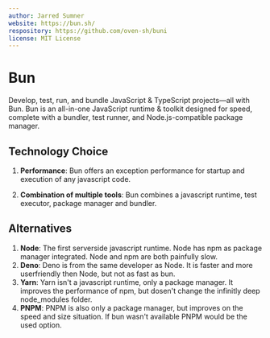 ```yaml
---
author: Jarred Sumner
website: https://bun.sh/
respository: https://github.com/oven-sh/buni
license: MIT License
---
```


# Bun

Develop, test, run, and bundle JavaScript & TypeScript projects—all with Bun. Bun is an all-in-one JavaScript runtime & toolkit designed for speed, complete with a bundler, test runner, and Node.js-compatible package manager.

## Technology Choice

1. **Performance**: Bun offers an exception performance for startup and execution of any javascript code.

2. **Combination of multiple tools**: Bun combines a javascript runtime, test executor, package manager and bundler.

## Alternatives

1. **Node**: The first serverside javascript runtime. Node has npm as package manager integrated. Node and npm are both painfully slow.
2. **Deno**: Deno is from the same developer as Node. It is faster and more userfriendly then Node, but not as fast as bun.
3. **Yarn**: Yarn isn't a javascript runtime, only a package manager. It improves the performance of npm, but dosen't change the infinitly deep node_modules folder.
4. **PNPM**: PNPM is also only a package manager, but improves on the speed and size situation. If bun wasn't available PNPM would be the used option.
